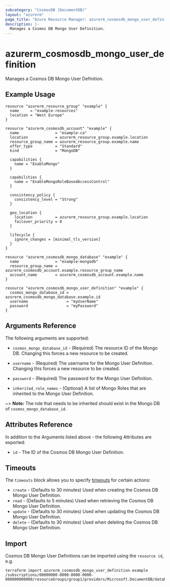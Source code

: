 ```yaml
---
subcategory: "CosmosDB (DocumentDB)"
layout: "azurerm"
page_title: "Azure Resource Manager: azurerm_cosmosdb_mongo_user_definition"
description: |-
  Manages a Cosmos DB Mongo User Definition.
---
```


# azurerm_cosmosdb_mongo_user_definition

Manages a Cosmos DB Mongo User Definition.

## Example Usage

```hcl
resource "azurerm_resource_group" "example" {
  name     = "example-resources"
  location = "West Europe"
}

resource "azurerm_cosmosdb_account" "example" {
  name                = "example-ca"
  location            = azurerm_resource_group.example.location
  resource_group_name = azurerm_resource_group.example.name
  offer_type          = "Standard"
  kind                = "MongoDB"

  capabilities {
    name = "EnableMongo"
  }

  capabilities {
    name = "EnableMongoRoleBasedAccessControl"
  }

  consistency_policy {
    consistency_level = "Strong"
  }

  geo_location {
    location          = azurerm_resource_group.example.location
    failover_priority = 0
  }

  lifecycle {
    ignore_changes = [minimal_tls_version]
  }
}

resource "azurerm_cosmosdb_mongo_database" "example" {
  name                = "example-mongodb"
  resource_group_name = azurerm_cosmosdb_account.example.resource_group_name
  account_name        = azurerm_cosmosdb_account.example.name
}

resource "azurerm_cosmosdb_mongo_user_definition" "example" {
  cosmos_mongo_database_id = azurerm_cosmosdb_mongo_database.example.id
  username                 = "myUserName"
  password                 = "myPassword"
}
```

## Arguments Reference

The following arguments are supported:

* `cosmos_mongo_database_id` - (Required) The resource ID of the Mongo DB. Changing this forces a new resource to be created.

* `username` - (Required) The username for the Mongo User Definition. Changing this forces a new resource to be created.

* `password` - (Required) The password for the Mongo User Definition.

* `inherited_role_names` - (Optional) A list of Mongo Roles that are inherited to the Mongo User Definition.

~> **Note:** The role that needs to be inherited should exist in the Mongo DB of `cosmos_mongo_database_id`.

## Attributes Reference

In addition to the Arguments listed above - the following Attributes are exported:

* `id` - The ID of the Cosmos DB Mongo User Definition.

## Timeouts

The `timeouts` block allows you to specify [timeouts](https://www.terraform.io/docs/configuration/resources.html#timeouts) for certain actions:

* `create` - (Defaults to 30 minutes) Used when creating the Cosmos DB Mongo User Definition.
* `read` - (Defaults to 5 minutes) Used when retrieving the Cosmos DB Mongo User Definition.
* `update` - (Defaults to 30 minutes) Used when updating the Cosmos DB Mongo User Definition.
* `delete` - (Defaults to 30 minutes) Used when deleting the Cosmos DB Mongo User Definition.

## Import

Cosmos DB Mongo User Definitions can be imported using the `resource id`, e.g.

```shell
terraform import azurerm_cosmosdb_mongo_user_definition.example /subscriptions/00000000-0000-0000-0000-000000000000/resourceGroups/group1/providers/Microsoft.DocumentDB/databaseAccounts/account1/mongodbUserDefinitions/dbname1.username1
```
